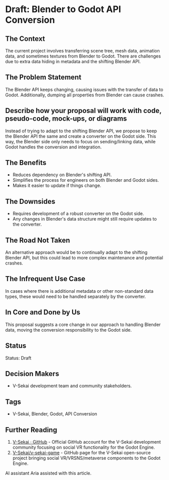 # Draft: Blender to Godot API Conversion

## The Context

The current project involves transferring scene tree, mesh data, animation data, and sometimes textures from Blender to Godot. There are challenges due to extra data hiding in metadata and the shifting Blender API.

## The Problem Statement

The Blender API keeps changing, causing issues with the transfer of data to Godot. Additionally, dumping all properties from Blender can cause crashes.

## Describe how your proposal will work with code, pseudo-code, mock-ups, or diagrams

Instead of trying to adapt to the shifting Blender API, we propose to keep the Blender API the same and create a converter on the Godot side. This way, the Blender side only needs to focus on sending/linking data, while Godot handles the conversion and integration.

## The Benefits

- Reduces dependency on Blender's shifting API.
- Simplifies the process for engineers on both Blender and Godot sides.
- Makes it easier to update if things change.

## The Downsides

- Requires development of a robust converter on the Godot side.
- Any changes in Blender's data structure might still require updates to the converter.

## The Road Not Taken

An alternative approach would be to continually adapt to the shifting Blender API, but this could lead to more complex maintenance and potential crashes.

## The Infrequent Use Case

In cases where there is additional metadata or other non-standard data types, these would need to be handled separately by the converter.

## In Core and Done by Us

This proposal suggests a core change in our approach to handling Blender data, moving the conversion responsibility to the Godot side.

## Status

Status: Draft

## Decision Makers

- V-Sekai development team and community stakeholders.

## Tags

- V-Sekai, Blender, Godot, API Conversion

## Further Reading

1. [V-Sekai · GitHub](https://github.com/v-sekai) - Official GitHub account for the V-Sekai development community focusing on social VR functionality for the Godot Engine.
2. [V-Sekai/v-sekai-game](https://github.com/v-sekai/v-sekai-game) - GitHub page for the V-Sekai open-source project bringing social VR/VRSNS/metaverse components to the Godot Engine.

AI assistant Aria assisted with this article.
